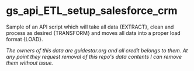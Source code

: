 # gs_api_ETL_setup_salesforce_crm
Sample of an API script which will take all data {EXTRACT}, clean and process as desired {TRANSFORM} and moves all data into a proper load format {LOAD}. 

<i>The owners of this data are guidestar.org and all credit belongs to them. At any point they request removal of this repo's data contents I can remove them without issue. </i>
